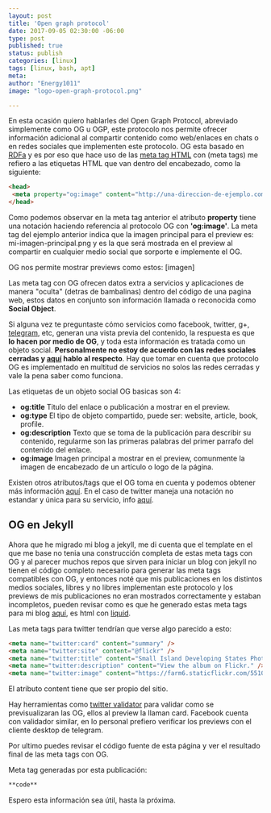 ```yaml
---
layout: post
title: 'Open graph protocol'
date: 2017-09-05 02:30:00 -06:00
type: post
published: true 
status: publish
categories: [linux]
tags: [linux, bash, apt]
meta:
author: "Energy1011"
image: "logo-open-graph-protocol.png"

---
```


En esta ocasión quiero hablarles del Open Graph Protocol, abreviado simplemente como OG u OGP, este protocolo nos permite ofrecer información adicional al compartir contenido como web/enlaces en chats o en redes sociales que implementen este protocolo. OG esta basado en [RDFa](https://es.wikipedia.org/wiki/RDFa) y es por eso que hace uso de las [meta tag HTML](https://es.wikipedia.org/wiki/Etiqueta_meta) con (meta tags) me refiero a las etiquetas HTML que van dentro del encabezado, como la siguiente:
```html
<head>
 <meta property="og:image" content="http://una-direccion-de-ejemplo.com/mi-imagen-principal.png">
</head>
``` 
Como podemos observar en la meta tag anterior el atributo **property** tiene una notación haciendo referencia al protocolo OG con **'og:image'**. La meta tag del ejemplo anterior indica que la imagen principal para el preview es: mi-imagen-principal.png y es la que será mostrada en el preview al compartir en cualquier medio social que sorporte e implemente el OG.

OG nos permite mostrar previews como estos:
[imagen]

Las meta tag con OG ofrecen datos extra a servicios y aplicaciones de manera "oculta" (detras de bambalinas) dentro del código de una pagina web, estos datos en conjunto son información llamada o reconocida como **Social Object**.

Si alguna vez te preguntaste cómo servicios como facebook, twitter, g+, [telegram](https://es.wikipedia.org/wiki/Telegram_Messenger), etc, generan una vista previa del contenido, la respuesta es que **lo hacen por medio de OG**, y toda esta información es tratada como un objeto social. __**Personalmente no estoy de acuerdo con las redes sociales cerradas y [aquí](redes) hablo al respecto**__. Hay que tomar en cuenta que protocolo OG es implementado en multitud de servicios no solos las redes cerradas y vale la pena saber como funciona.

Las etiquetas de un objeto social OG basicas son 4:  
- **og:title** Titulo del enlace o publicación a mostrar en el preview.
- **og:type** El tipo de objeto compartido, puede ser: website, article, book, profile.
- **og:description** Texto que se toma de la publicación para describir su contenido, regularme son las primeras palabras del primer parrafo del contenido del enlace.
- **og:image** Imagen principal a mostrar en el preview, comunmente la imagen de encabezado de un artículo o logo de la página.

Existen otros atributos/tags que el OG toma en cuenta y podemos obtener más información [aquí](http://ogp.me/).
En el caso de twitter maneja una notación no estandar y única para su servicio, info [aquí](https://dev.twitter.com/cards/getting-started).

## OG en Jekyll
Ahora que he migrado mi blog a jekyll, me di cuenta que el template en el que me base no tenia una construcción completa de estas meta tags con OG y al parecer muchos repos que sirven para iniciar un blog con jekyll no tienen el código completo necesario para generar las meta tags compatibles con OG, y entonces noté que mis publicaciones en los distintos medios sociales, libres y no libres implementan este protocolo y los previews de mis publicaciones no eran mostrados correctamente y estaban incompletos, pueden revisar como es que he generado estas meta tags para mi blog [aquí](https://github.com/Energy1011/monsterpenguin/blob/master/_includes/head.html), es html con [liquid](https://shopify.github.io/liquid/).

Las meta tags para twitter tendrían que verse algo parecido a esto:
```html
<meta name="twitter:card" content="summary" />
<meta name="twitter:site" content="@flickr" />
<meta name="twitter:title" content="Small Island Developing States Photo Submission" />
<meta name="twitter:description" content="View the album on Flickr." />
<meta name="twitter:image" content="https://farm6.staticflickr.com/5510/14338202952_93595258ff_z.jpg" />

```
El atributo content tiene que ser propio del sitio.

Hay herramientas como [twitter validator](https://cards-dev.twitter.com/validator) para validar como se previsualizaran las OG, ellos al preview la llaman card. Facebook cuenta con validador similar, en lo personal prefiero verificar los previews con el cliente desktop de telegram.

Por ultimo puedes revisar el código fuente de esta página y ver el resultado final de las meta tags con OG. 

Meta tag generadas por esta publicación:
```html
**code**
```
Espero esta información sea útil, hasta la próxima.
